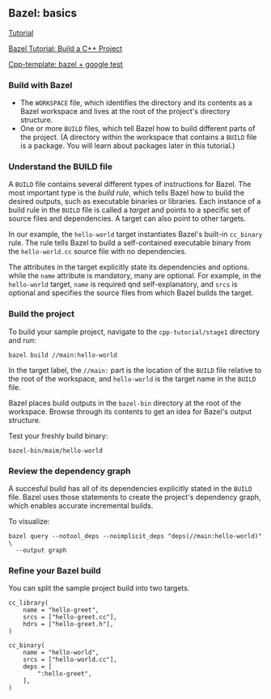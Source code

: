## Bazel: basics

[Tutorial](https://docs.bazel.build/versions/main/tutorial/cpp.html)

[Bazel Tutorial: Build a C++ Project](https://docs.bazel.build/versions/main/tutorial/cpp.html)

[Cpp-template: bazel + google test](https://github.com/ratanparai/cpp-template)

### Build with Bazel

- The `WORKSPACE` file, which identifies the directory and its contents as a Bazel workspace and lives at the root of the project's directory structure.
- One or more `BUILD` files, which tell Bazel how to build different parts of the project. (A directory within the workspace that contains a `BUILD` file is a package. You will learn about packages later in this tutorial.)

### Understand the BUILD file

A `BUILD` file contains several different types of instructions for Bazel. The most important type is the _build rule_, which tells Bazel how to build the desired outputs, such as executable binaries or libraries. Each instance of a build rule in the `BUILD` file is called a _target_ and points to a specific set of source files and dependencies. A target can also point to other targets.

In our example, the `hello-world` target instantiates Bazel's built-in `cc_binary` rule. The rule tells Bazel to build a self-contained executable binary from the `hello-world.cc` source file with no dependencies. 

The attributes in the target explicitly state its dependencies and options. while the `name` attribute is mandatory, many are optional. For example, in the `hello-world` target, `name` is required qnd self-explanatory, and `srcs` is optional and specifies the source files from which Bazel builds the target. 

### Build the project

To build your sample project, navigate to the `cpp-tutorial/stage1` directory and run:

```
bazel build //main:hello-world
```

In the target label, the `//main:` part is the location of the `BUILD` file relative to the root of the workspace, and `hello-world` is the target name in the `BUILD` file. 

Bazel places build outputs in the `bazel-bin` directory at the root of the workspace. Browse through its contents to get an idea for Bazel's output structure.

Test your freshly build binary:

```
bazel-bin/maim/hello-world
```

### Review the dependency graph

A succesful build has all of its dependencies explicitly stated in the `BUILD` file. Bazel uses those statements to create the project's dependency graph, which enables accurate incremental builds. 

To visualize:

```
bazel query --notool_deps --noimplicit_deps "deps(//main:hello-world)" \
  --output graph
```

### Refine your Bazel build

You can split the sample project build into two targets. 

```
cc_library(
    name = "hello-greet",
    srcs = ["hello-greet.cc"],
    hdrs = ["hello-greet.h"],
)

cc_binary(
    name = "hello-world",
    srcs = ["hello-world.cc"],
    deps = [
        ":hello-greet",
    ],
)
```




